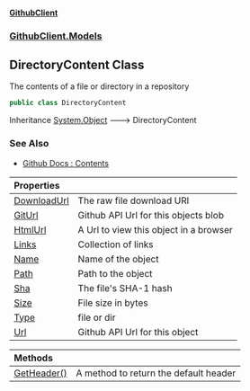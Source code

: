 #### [GithubClient](index 'index')
### [GithubClient.Models](GithubClient.Models 'GithubClient.Models')

## DirectoryContent Class

The contents of a file or directory in a repository

```csharp
public class DirectoryContent
```

Inheritance [System.Object](https://docs.microsoft.com/en-us/dotnet/api/System.Object 'System.Object') &#129106; DirectoryContent

### See Also
- [Github Docs : Contents](https://docs.github.com/en/rest/repos/contents 'https://docs.github.com/en/rest/repos/contents')

| Properties | |
| :--- | :--- |
| [DownloadUrl](GithubClient.Models.DirectoryContent.DownloadUrl 'GithubClient.Models.DirectoryContent.DownloadUrl') | The raw file download URl |
| [GitUrl](GithubClient.Models.DirectoryContent.GitUrl 'GithubClient.Models.DirectoryContent.GitUrl') | Github API Url for this objects blob |
| [HtmlUrl](GithubClient.Models.DirectoryContent.HtmlUrl 'GithubClient.Models.DirectoryContent.HtmlUrl') | A Url to view this object in a browser |
| [Links](GithubClient.Models.DirectoryContent.Links 'GithubClient.Models.DirectoryContent.Links') | Collection of links |
| [Name](GithubClient.Models.DirectoryContent.Name 'GithubClient.Models.DirectoryContent.Name') | Name of the object |
| [Path](GithubClient.Models.DirectoryContent.Path 'GithubClient.Models.DirectoryContent.Path') | Path to the object |
| [Sha](GithubClient.Models.DirectoryContent.Sha 'GithubClient.Models.DirectoryContent.Sha') | The file's SHA-1 hash |
| [Size](GithubClient.Models.DirectoryContent.Size 'GithubClient.Models.DirectoryContent.Size') | File size in bytes |
| [Type](GithubClient.Models.DirectoryContent.Type 'GithubClient.Models.DirectoryContent.Type') | file or dir |
| [Url](GithubClient.Models.DirectoryContent.Url 'GithubClient.Models.DirectoryContent.Url') | Github API Url for this object |

| Methods | |
| :--- | :--- |
| [GetHeader()](GithubClient.Models.DirectoryContent.GetHeader() 'GithubClient.Models.DirectoryContent.GetHeader()') | A method to return the default header |
